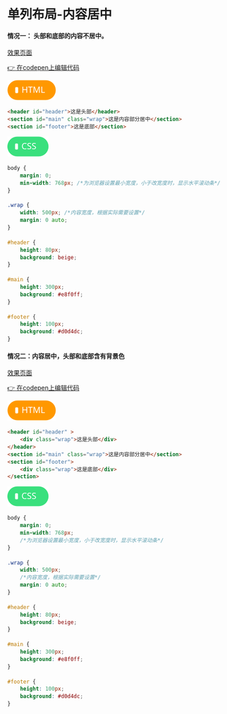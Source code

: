 # <b>单列布局-内容居中</b>


#### 情况一： 头部和底部的内容不居中。

[效果页面](../assets/source/00布局-内容居中.html ':include :type=iframe width=100% height=483px')

[:point_right: 在codepen上编辑代码](https://codepen.io/shuangcs/pen/GxBdZe)

![标签](../assets/html.svg)

```html
<header id="header">这是头部</header>
<section id="main" class="wrap">这是内容部分居中</section>
<section id="footer">这是底部</section>
```

![标签](../assets/css.svg)

```css
body {
    margin: 0;
    min-width: 768px; /*为浏览器设置最小宽度，小于改宽度时，显示水平滚动条*/
}

.wrap {
    width: 500px; /*内容宽度，根据实际需要设置*/
    margin: 0 auto;
}

#header {
    height: 80px;
    background: beige;
}

#main {
    height: 300px;
    background: #e8f0ff;
}

#footer {
    height: 100px;
    background: #d0d4dc;
}
```

#### 情况二：内容居中，头部和底部含有背景色</b>

[效果页面](../assets/source/00布局-单列布局.html ':include :type=iframe width=100% height=483px')

[:point_right: 在codepen上编辑代码](https://codepen.io/shuangcs/pen/dmjeXj)

![标签](../assets/html.svg)

```html
<header id="header" >
    <div class="wrap">这是头部</div>
</header>
<section id="main" class="wrap">这是内容部分居中</section>
<section id="footer">
    <div class="wrap">这是底部</div>
</section>
```

![标签](../assets/css.svg)

```css
body {
    margin: 0;
    min-width: 768px;
    /*为浏览器设置最小宽度，小于改宽度时，显示水平滚动条*/
}

.wrap {
    width: 500px;
    /*内容宽度，根据实际需要设置*/
    margin: 0 auto;
}

#header {
    height: 80px;
    background: beige;
}

#main {
    height: 300px;
    background: #e8f0ff;
}

#footer {
    height: 100px;
    background: #d0d4dc;
}
```

